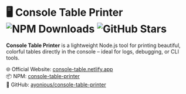 # 🖥️ Console Table Printer ![NPM Downloads](https://img.shields.io/npm/dw/console-table-printer?style=flat-square&logo=npm&label=Weekly%20Downloads) ![GitHub Stars](https://img.shields.io/github/stars/ayonious/console-table-printer?style=flat-square&logo=github&label=Stars)

**Console Table Printer** is a lightweight Node.js tool for printing beautiful, colorful tables directly in the console – ideal for logs, debugging, or CLI tools.

🌐 Official Website: [console-table.netlify.app](https://console-table.netlify.app)  
📦 NPM: [console-table-printer](https://www.npmjs.com/package/console-table-printer)  
📁 GitHub: [ayonious/console-table-printer](https://github.com/ayonious/console-table-printer)
